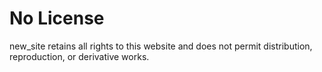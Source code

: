 # No License

new_site retains all rights to this website and does not permit distribution, reproduction, or derivative works.
